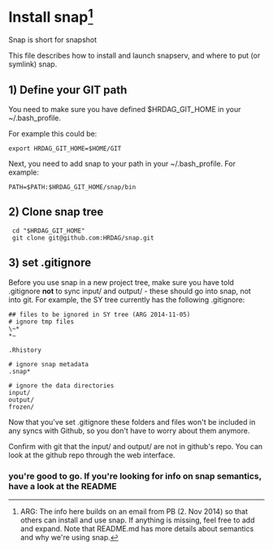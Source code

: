 # Install snap[^1]
Snap is short for snapshot 

This file describes how to install and launch snapserv, and where to put (or symlink) snap.

## 1) Define your GIT path

You need to make sure you have defined $HRDAG_GIT_HOME in your ~/.bash_profile. 

For example this could be:

	export HRDAG_GIT_HOME=$HOME/GIT


Next, you need to add snap to your path in your ~/.bash_profile. For example:

	PATH=$PATH:$HRDAG_GIT_HOME/snap/bin

## 2) Clone snap tree

	 cd "$HRDAG_GIT_HOME" 
 	 git clone git@github.com:HRDAG/snap.git


## 3) set .gitignore

Before you use snap in a new project tree, make sure you have told .gitignore **not** to sync input/ and output/ - these should go into snap, not into git. For example, the SY tree currently has the following .gitignore:

	## files to be ignored in SY tree (ARG 2014-11-05)
	# ignore tmp files
	\~*
	*~

	.Rhistory

	# ignore snap metadata
	.snap*

	# ignore the data directories
	input/
	output/
	frozen/
 
Now that you've set .gitignore these folders and files won't be included in any syncs with Github, so you don't have to worry about them anymore.
 
Confirm with git that the input/ and output/ are not in github's repo. You can look at the github repo through the web interface. 
 
### you're good to go. If you're looking for info on snap semantics, have a look at the README



[^1]: ARG: The info here builds on an email from PB (2. Nov 2014) so that others can install and use snap. If anything is missing, feel free to add and expand. Note that README.md has more details about semantics and why we're using snap.
